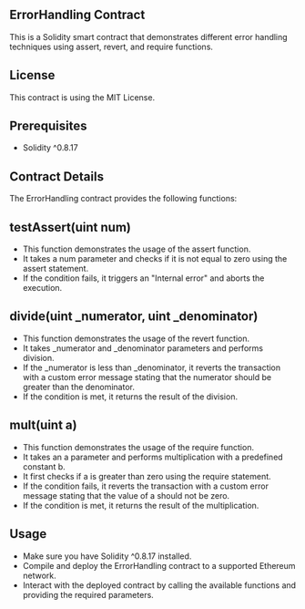 ## ErrorHandling Contract
This is a Solidity smart contract that demonstrates different error handling techniques using assert, revert, and require functions.

## License
This contract is using the MIT License.

## Prerequisites
* Solidity ^0.8.17
## Contract Details
The ErrorHandling contract provides the following functions:

## testAssert(uint num)
* This function demonstrates the usage of the assert function.
* It takes a num parameter and checks if it is not equal to zero using the assert statement.
* If the condition fails, it triggers an "Internal error" and aborts the execution.
## divide(uint _numerator, uint _denominator)
* This function demonstrates the usage of the revert function.
* It takes _numerator and _denominator parameters and performs division.
* If the _numerator is less than _denominator, it reverts the transaction with a custom error message stating that the numerator should be greater than the denominator.
* If the condition is met, it returns the result of the division.
## mult(uint a)
* This function demonstrates the usage of the require function.
* It takes an a parameter and performs multiplication with a predefined constant b.
* It first checks if a is greater than zero using the require statement.
* If the condition fails, it reverts the transaction with a custom error message stating that the value of a should not be zero.
* If the condition is met, it returns the result of the multiplication.
## Usage
* Make sure you have Solidity ^0.8.17 installed.
* Compile and deploy the ErrorHandling contract to a supported Ethereum network.
* Interact with the deployed contract by calling the available functions and providing the required parameters.
